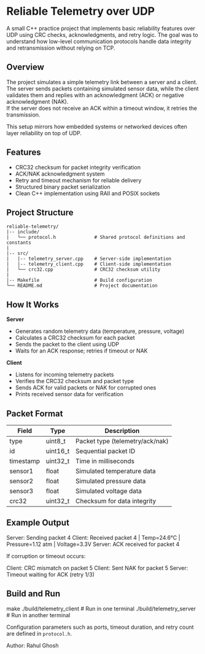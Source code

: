 # Reliable Telemetry over UDP

A small C++ practice project that implements basic reliability features over UDP using CRC checks, acknowledgments, and retry logic. The goal was to understand how low-level communication protocols handle data integrity and retransmission without relying on TCP.

## Overview

The project simulates a simple telemetry link between a server and a client.  
The server sends packets containing simulated sensor data, while the client validates them and replies with an acknowledgment (ACK) or negative acknowledgment (NAK).  
If the server does not receive an ACK within a timeout window, it retries the transmission.

This setup mirrors how embedded systems or networked devices often layer reliability on top of UDP.

## Features

- CRC32 checksum for packet integrity verification  
- ACK/NAK acknowledgment system  
- Retry and timeout mechanism for reliable delivery  
- Structured binary packet serialization  
- Clean C++ implementation using RAII and POSIX sockets  

## Project Structure

```
reliable-telemetry/
|-- include/
|   └── protocol.h              # Shared protocol definitions and constants
|
|-- src/
|   |-- telemetry_server.cpp    # Server-side implementation
|   |-- telemetry_client.cpp    # Client-side implementation
|   └── crc32.cpp               # CRC32 checksum utility
|
|-- Makefile                    # Build configuration
└── README.md                   # Project documentation
```



## How It Works

**Server**
- Generates random telemetry data (temperature, pressure, voltage)
- Calculates a CRC32 checksum for each packet
- Sends the packet to the client using UDP
- Waits for an ACK response; retries if timeout or NAK

**Client**
- Listens for incoming telemetry packets
- Verifies the CRC32 checksum and packet type
- Sends ACK for valid packets or NAK for corrupted ones
- Prints received sensor data for verification

## Packet Format

| Field     | Type     | Description                  |
|------------|----------|------------------------------|
| type       | uint8_t  | Packet type (telemetry/ack/nak) |
| id         | uint16_t | Sequential packet ID         |
| timestamp  | uint32_t | Time in milliseconds         |
| sensor1    | float    | Simulated temperature data   |
| sensor2    | float    | Simulated pressure data      |
| sensor3    | float    | Simulated voltage data       |
| crc32      | uint32_t | Checksum for data integrity  |

## Example Output

Server: Sending packet 4
Client: Received packet 4 | Temp=24.6°C | Pressure=1.12 atm | Voltage=3.3V
Server: ACK received for packet 4


If corruption or timeout occurs:

Client: CRC mismatch on packet 5
Client: Sent NAK for packet 5
Server: Timeout waiting for ACK (retry 1/3)


## Build and Run

make
./build/telemetry_client # Run in one terminal
./build/telemetry_server # Run in another terminal


Configuration parameters such as ports, timeout duration, and retry count are defined in `protocol.h`.

Author: Rahul Ghosh
